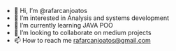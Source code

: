 - 👋 Hi, I’m @rafarcanjoatos
- 👀 I’m interested in Analysis and systems development
- 🌱 I’m currently learning JAVA POO
- 💞️ I’m looking to collaborate on medium projects
- 📫 How to reach me rafarcanjoatos@gmail.com

<!---
rafarcanjoatos/rafarcanjoatos is a ✨ special ✨ repository because its `README.md` (this file) appears on your GitHub profile.
You can click the Preview link to take a look at your changes.
--->
